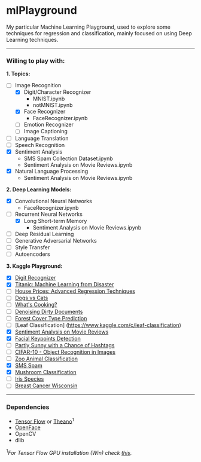 # mlPlayground

My particular Machine Learning Playground, used to explore some techniques for regression and classification, mainly focused on using Deep Learning techniques.

---
### Willing to play with:

**1. Topics:**
- [ ] Image Recognition
  - [x] Digit/Character Recognizer
    - MNIST.ipynb
    - notMNIST.ipynb
  - [x] Face Recognizer
    - FaceRecognizer.ipynb
  - [ ] Emotion Recognizer
  - [ ] Image Captioning
- [ ] Language Translation
- [ ] Speech Recognition
- [x] Sentiment Analysis
  - SMS Spam Collection Dataset.ipynb
  - Sentiment Analysis on Movie Reviews.ipynb
- [x] Natural Language Processing
  - Sentiment Analysis on Movie Reviews.ipynb

**2. Deep Learning Models:** 
- [x] Convolutional Neural Networks
  - FaceRecognizer.ipynb
- [ ] Recurrent Neural Networks
  - [x] Long Short-term Memory
    - Sentiment Analysis on Movie Reviews.ipynb
- [ ] Deep Residual Learning 
- [ ] Generative Adversarial Networks
- [ ] Style Transfer
- [ ] Autoencoders

**3. Kaggle Playground:** 
- [x] [Digit Recognizer](https://www.kaggle.com/c/digit-recognizer#tutorial)
- [x] [Titanic: Machine Learning from Disaster](https://www.kaggle.com/c/titanic)
- [ ] [House Prices: Advanced Regression Techniques](https://www.kaggle.com/c/house-prices-advanced-regression-techniques)
- [ ] [Dogs vs Cats](https://www.kaggle.com/c/dogs-vs-cats-redux-kernels-edition)
- [ ] [What's Cooking?](https://www.kaggle.com/c/whats-cooking)
- [ ] [Denoising Dirty Documents](https://www.kaggle.com/c/denoising-dirty-documents)
- [ ] [Forest Cover Type Prediction](https://www.kaggle.com/c/forest-cover-type-prediction)
- [ ] [Leaf Classification] (https://www.kaggle.com/c/leaf-classification)
- [x] [Sentiment Analysis on Movie Reviews](https://www.kaggle.com/c/sentiment-analysis-on-movie-reviews)
- [x] [Facial Keypoints Detection](https://www.kaggle.com/c/facial-keypoints-detection)
- [ ] [Partly Sunny with a Chance of Hashtags](https://www.kaggle.com/c/crowdflower-weather-twitter)
- [ ] [CIFAR-10 - Object Recognition in Images](https://www.kaggle.com/c/cifar-10)
- [ ] [Zoo Animal Classification](https://www.kaggle.com/uciml/zoo-animal-classification)
- [x] [SMS Spam](https://www.kaggle.com/uciml/sms-spam-collection-dataset)
- [x] [Mushroom Classification](https://www.kaggle.com/uciml/mushroom-classification/kernels)
- [ ] [Iris Species](https://www.kaggle.com/uciml/iris/kernels)
- [ ] [Breast Cancer Wisconsin](https://www.kaggle.com/uciml/breast-cancer-wisconsin-data)
---
### Dependencies

- [Tensor Flow](http://www.lfd.uci.edu/~gohlke/pythonlibs/) or [Theano](http://deeplearning.net/software/theano/install.html)<sup>1</sup>
- [OpenFace](https://github.com/samotiian/Installing_openface_with_anaconda)
- OpenCV
- dlib

<sup>1</sup>*For Tensor Flow GPU installation (Win) check [this](https://nitishmutha.github.io/tensorflow/2017/01/22/TensorFlow-with-gpu-for-windows.html).*
